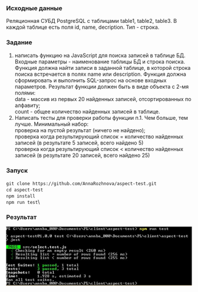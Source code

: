### Исходные данные

Реляционная СУБД PostgreSQL с таблицами table1, table2, table3.
В каждой таблице есть поля id, name, decription. Тип - строка.

### Задание

1. написать функцию на JavaScript для поиска записей в таблице БД.
Входные параметры - наименование таблицы БД и строка поиска. Функция должна найти записи в заданной таблице, в которой строка поиска встречается в полях name или description.
Функция должна сформировать и выполнить SQL-запрос на основе входных параметров.
Результат функции должен быть в виде объекта с 2-мя полями:\
data - массив из первых 20 найденных записей, отсортированных по алфавиту;\
count - общее количество найденных записей в таблице.
2. Написать тесты для проверки работы функции п.1. Чем больше, тем лучше. Минимальный набор:\
проверка на пустой результат (ничего не найдено);\
проверка когда результирующий список = количество найденных записей (в результате 5 записей, всего найдено 5)\
проверка когда результирующий список < количество найденных записей (в результате 20 записей, всего найдено 25)

### Запуск
`git clone https://github.com/AnnaRozhnova/aspect-test.git`\
`cd aspect-test`\
`npm install`\
`npm run test`\

### Результат

<img src="./images/test.JPG">
